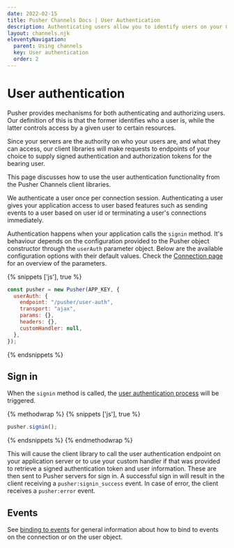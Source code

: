 ```yaml
---
date: 2022-02-15
title: Pusher Channels Docs | User Authentication
description: Authenticating users allow you to identify users on your Channels app and send them events based on user id
layout: channels.njk
eleventyNavigation:
  parent: Using channels
  key: User authentication
  order: 2
---
```


# User authentication

Pusher provides mechanisms for both authenticating and authorizing users. Our definition of this is that the former identifies who a user is, while the latter controls access by a given user to certain resources.

Since your servers are the authority on who your users are, and what they can access, our client libraries will make requests to endpoints of your choice to supply signed authentication and authorization tokens for the bearing user.

This page discusses how to use the user authentication functionality from the Pusher Channels client libraries.

We authenticate a user once per connection session. Authenticating a user gives your application access to user based features such as sending events to a user based on user id or terminating a user's connections immediately.

Authentication happens when your application calls the `signin` method. It's behaviour depends on the configuration provided to the Pusher object constructor through the `userAuth` parameter object. Below are the available configuration options with their default values. Check the [Connection page](/docs/channels/using_channels/connection) for an overview of the parameters.


{% snippets ['js'], true %}

```js
const pusher = new Pusher(APP_KEY, {
  userAuth: {
    endpoint: "/pusher/user-auth",
    transport: "ajax",
    params: {},
    headers: {},
    customHandler: null,
  },
});
```

{% endsnippets %}

## Sign in

When the `signin` method is called, the [user authentication process](/docs/channels/server_api/authenticating-users) will be triggered.

{% methodwrap %}
{% snippets ['js'], true %}

```js
pusher.signin();
```

{% endsnippets %}
{% endmethodwrap %}

This will cause the client library to call the user authentication endpoint on your application server or to use your custom handler if that was provided to retrieve a signed authentication token and user information. These are then sent to Pusher servers for sign in. A successful sign in will result in the client receiving a `pusher:signin_success` event. In case of error, the client receives a `pusher:error` event.

## Events

See [binding to events](/docs/channels/using_channels/events#binding-to-events) for general information about how to bind to events on the connection or on the user object.
